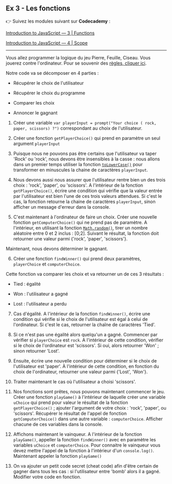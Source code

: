 ## Ex 3 - Les fonctions

👉 Suivez les modules suivant sur **Codecademy** :

[Introduction to JavaScript — 3 | Functions](https://www.codecademy.com/learn/introduction-to-javascript/modules/learn-javascript-functions)

[Introduction to JavaScript — 4 | Scope](https://www.codecademy.com/learn/introduction-to-javascript/modules/learn-javascript-scope)

---

Vous allez programmer la logique du jeu Pierre, Feuille, Ciseau. Vous jouerez contre l'ordinateur. Pour se souvenir des [règles, cliquer ici](https://www.pierrefeuilleciseaux.fr/pierre-feuille-ciseaux-les-regles-classiques/).

Notre code va se décomposer en 4 parties :

- Récupérer le choix de l'utilisateur

- Récupérer le choix du programme

- Comparer les choix

- Annoncer le gagnant

1. Créer une variable `var playerInput = prompt("Your choice ( rock, paper, scissors) ?")` correspondant au choix de l'utilisateur.

2. Créer une fonction `getPlayerChoice()` qui prend en paramètre un seul argument `playerInput`

3. Puisque nous ne pouvons pas être certains que l'utilisateur va taper 'Rock' ou 'rock', nous devons être insensibles à la casse : nous allons dans un premier temps utiliser la fonction [`toLowerCase()`](https://developer.mozilla.org/fr/docs/Web/JavaScript/Reference/Objets_globaux/String/toLowerCase) pour transformer en minuscules la chaine de caractères `playerInput`.

4. Nous devons aussi nous assurer que l'utilisateur rentre bien un des trois choix : 'rock', 'paper', ou 'scissors'.
   A l'intérieur de la fonction `getPlayerChoice()`, écrire une condition qui vérifie que la valeur entrée par l'utilisateur est bien l'une de ces trois valeurs attendues. Si c'est le cas, la fonction retourne la chaine de caractères `playerInput`, sinon afficher un message d'erreur dans la console.

5. C'est maintenant à l'ordinateur de faire un choix.
   Créer une nouvelle fonction `getComputerChoice()` qui ne prend pas de paramètre.
   A l'intérieur, en utilisant la fonction [`Math.random()`](https://developer.mozilla.org/fr/docs/Web/JavaScript/Reference/Objets_globaux/Math/random), tirer un nombre aléatoire entre 0 et 2 inclus : [0;2]. Suivant le résultat, la fonction doit retourner une valeur parmi {'rock', 'paper', 'scissors'}.

Maintenant, nous devons déterminer le gagnant.

6. Créer une fonction `findWinner()` qui prend deux paramètres, `playerChoice` et `computerChoice`.

Cette fonction va comparer les choix et va retourner un de ces 3 résultats :

- Tied : égalité

- Won : l'utilisateur a gagné

- Lost : l'utilisateur a perdu

7. Cas d'égalité.
   A l'intérieur de la fonction `findWinner()`, écrire une condition qui vérifie si le choix de l'utilisateur est égal à celui de l'ordinateur. Si c'est le cas, retourner la chaîne de caractères 'Tied'.

8. Si ce n'est pas une égalité alors quelqu'un a gagné. Commencer par vérifier si `playerChoice` est `rock`. A l'intérieur de cette condition, vérifier si le choix de l'ordinateur est 'scissors'. Si oui, alors retourner 'Won' ; sinon retourner 'Lost'.

9. Ensuite, écrire une nouvelle condition pour déterminer si le choix de l'utilisateur est 'paper'. À l'intérieur de cette condition, en fonction du choix de l'ordinateur, retourner une valeur parmi {'Lost', 'Won'}.

10. Traiter maintenant le cas où l'utilisateur a choisi 'scissors'.

11. Nos fonctions sont prêtes, nous pouvons maintenant commencer le jeu.
    Créer une fonction `playGame()` à l'intérieur de laquelle créer une variable `uChoice` qui prend pour valeur le résultat de la fonction `getPlayerChoice()` ; ajouter l'argument de votre choix : 'rock', 'paper', ou 'scissors'.
    Récupérer le résultat de l'appel de fonction `getComputerChoice()` dans une autre variable : `computerChoice`.
    Afficher chacune de ces variables dans la console.

12. Affichons maintenant le vainqueur.
    A l'intérieur de la fonction `playGame()`, appeller la fonction `findWinner()` avec en paramètre les variables `uChoice` et `computerChoice`. Pour connaitre le vainqueur vous devez mettre l'appel de la fonction à l'intérieur d'un `console.log()`.
    Maintenant appeler la fonction `playGame()`

13. On va ajouter un petit code secret (cheat code) afin d'être certain de gagner dans tous les cas : si l'utilisateur entre 'bomb' alors il a gagné. Modifier votre code en fonction.
